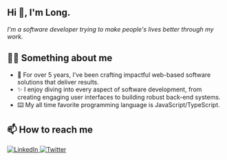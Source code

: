 ## Hi :wave:, I'm Long.
*I'm a software developer trying to make people's lives better through my work.*

## :technologist: Something about me
- 💼 For over 5 years, I’ve been crafting impactful web-based software solutions that deliver results.
- ✨ I enjoy diving into every aspect of software development, from creating engaging user interfaces to building robust back-end systems.
- ⌨️ My all time favorite programming language is JavaScript/TypeScript.

## :mailbox: How to reach me

<div style="margin-top:10px">
  <div>
    <a  href="https://linkedin.com/in/longdvh" target="_blank" rel="noopener">
      <img src="https://img.shields.io/badge/LinkedIn-0A66C2.svg?style=for-the-badge&logo=linkedin&logoColor=white" alt="LinkedIn"/>
    </a>
    <a href="https://twitter.com/longdoan7421" target="_blank" rel="noopener">
      <img src="https://img.shields.io/badge/Twitter-1DA1F2.svg?style=for-the-badge&logo=twitter&logoColor=white" alt="Twitter"/>
    </a>
  </div>
</div>
